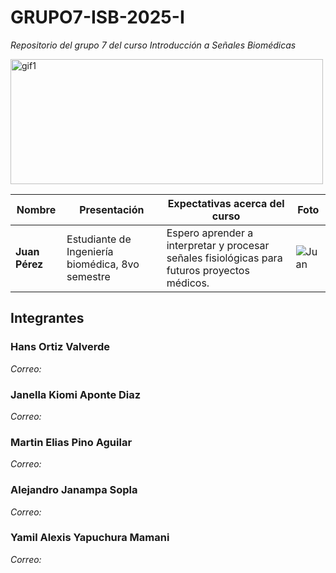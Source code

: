 # GRUPO7-ISB-2025-I
*Repositorio del grupo 7 del curso Introducción a Señales Biomédicas*

<img src="https://i.stack.imgur.com/YlsJf.gif" alt="gif1" width="500" height="200"/>

| Nombre        | Presentación          | Expectativas acerca del curso                                                                 | Foto |
|---------------|-----------------------|-----------------------------------------------------------------------------------------------|------|
| **Juan Pérez** | Estudiante de Ingeniería biomédica, 8vo semestre         | Espero aprender a interpretar y procesar señales fisiológicas para futuros proyectos médicos. | ![Juan](https://link-a-su-foto.jpg) |


## Integrantes
### Hans Ortiz Valverde
*Correo:*
### Janella Kiomi Aponte Diaz
*Correo:*
### Martin Elias Pino Aguilar
*Correo:*
### Alejandro Janampa Sopla
*Correo:*
### Yamil Alexis Yapuchura Mamani
*Correo:*
